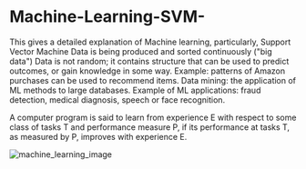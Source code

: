 # Machine-Learning-SVM-
This gives a detailed explanation of Machine learning, particularly, Support Vector Machine
Data is being produced and sorted continuously ("big data")
Data is not random; it contains structure that can be used to predict outcomes, or gain knowledge in some way.
Example: patterns of Amazon purchases can be used to  recommend items.
Data mining: the application of ML methods to large databases.
Example of ML applications: fraud detection, medical diagnosis, speech or face recognition.

A computer program is said to learn from experience E with respect to some class of tasks T and performance measure P, if its performance at tasks T, as measured by P, improves with experience E.



![machine_learning_image](https://user-images.githubusercontent.com/72225471/171360238-f099039f-3931-4f3a-8d9a-53f0001c0fa4.png)

